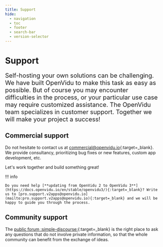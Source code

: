 ```yaml
---
title: Support
hide:
  - navigation
  - toc
  - footer
  - search-bar
  - version-selector
---
```


# Support

<div markdown="1" style="font-size: 20px">

Self-hosting your own solutions can be challenging. We have built OpenVidu to make this task as easy as possible. But of course you may encounter difficulties in the process, or your particular use case may require customized assistance. The OpenVidu team specializes in customer support. Together we will make your project a success!

</div>

## Commercial support

Do not hesitate to contact us at [commercial@openvidu.io](mailto:commercial@openvidu.io){:target=_blank}. We provide consultancy, prioritizing bug fixes or new features, custom app development, etc.

Let's work together and build something great!

!!! info

    Do you need help [**updating from OpenVidu 2 to OpenVidu 3**](https://docs.openvidu.io/en/stable/openvidu3/){:target=_blank}? Write us to [pro.support.v2apps@openvidu.io](mailto:pro.support.v2apps@openvidu.io){:target=_blank} and we will be happy to guide you through the process.

## Community support

The [public forum :simple-discourse:](https://openvidu.discourse.group/){:target=_blank} is the right place to ask any questions that do not involve private information, so that the whole community can benefit from the exchange of ideas.